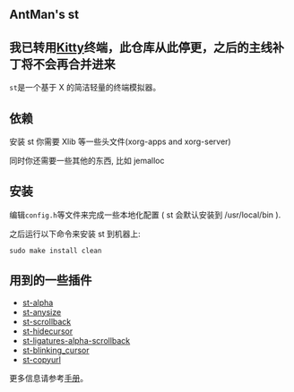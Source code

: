 ## AntMan's st
## 我已转用[Kitty](https://sw.kovidgoyal.net/kitty/)终端，此仓库从此停更，之后的主线补丁将不会再合并进来

`st`是一个基于 X 的简洁轻量的终端模拟器。

## 依赖

安装 st 你需要 Xlib 等一些头文件(xorg-apps and xorg-server)

同时你还需要一些其他的东西, 比如 jemalloc

## 安装

编辑`config.h`等文件来完成一些本地化配置 ( st 会默认安装到 /usr/local/bin ).

之后运行以下命令来安装 st 到机器上:

    sudo make install clean

## 用到的一些插件

- [st-alpha](https://st.suckless.org/patches/alpha/)
- [st-anysize](https://st.suckless.org/patches/anysize/)
- [st-scrollback](https://st.suckless.org/patches/scrollback/)
- [st-hidecursor](http://st.suckless.org/patches/hidecursor/)
- [st-ligatures-alpha-scrollback](http://st.suckless.org/patches/ligatures/)
- [st-blinking_cursor](http://st.suckless.org/patches/blinking_cursor/)
- [st-copyurl](https://st.suckless.org/patches/copyurl)

更多信息请参考[手册](https://st.suckless.org/)。
